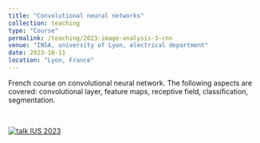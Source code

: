 ```yaml
---
title: "Convolutional neural networks"
collection: teaching
type: "Course"
permalink: /teaching/2023-image-analysis-3-cnn
venue: "INSA, university of Lyon, electrical department"
date: 2023-10-11
location: "Lyon, France"
---
```


French course on convolutional neural network. The following aspects are covered: convolutional layer, feature maps, receptive field, classification, segmentation.

<br>

[![talk IUS 2023](https://olivier-bernard-creatis.github.io//images//teaching_cnn_2023.png)](https://olivier-bernard-creatis.github.io//files//teaching_cnn_2023.pdf)




